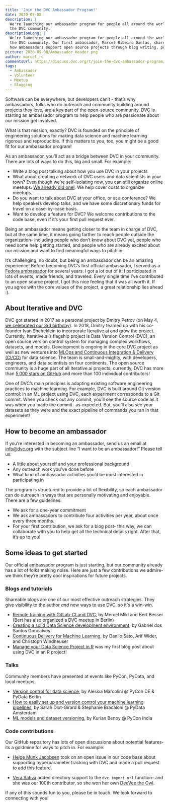 ```yaml
---
title: 'Join the DVC Ambassador Program!'
date: 2020-05-08
description: |
  We're launching our ambassador program for people all around the world to get involved in 
  the DVC community.
descriptionLong: |
  We're launching our ambassador program for people all around the world to get involved in 
  the DVC community. Our first ambassador, Marcel Ribeiro Dantas, shares a guest blog about 
  how ambassadors support open source projects through blog writing, public outreach, and code.
picture: 2020-05-08/Ambassador_Header.png
author: marcel_rd
commentsUrl: https://discuss.dvc.org/t/join-the-dvc-ambassador-program/383
tags:
  - Ambassador
  - Volunteer
  - Meetup
  - Blogging
---
```


Software can be everywhere, but developers can’t - that’s why ambassadors, folks
who do outreach and community building around projects they love, are a key part
of the open-source community. DVC is starting an ambassador program to help
people who are passionate about our mission get involved.

What is that mission, exactly? DVC is founded on the principle of engineering
solutions for making data science and machine learning rigorous and
reproducible. If this matters to you, too, you might be a good fit for our
ambassador program!

As an ambassador, you’ll act as a bridge between DVC in your community. There
are lots of ways to do this, big and small. For example:

- Write a blog post talking about how you use DVC in your projects
- What about creating a network of DVC users and data scientists in your town?
  Even though we’re self-isolating now, you can still organize online meetups.
  [We already did one!](https://tulu.la/events/dvc-virtual-meetup-2020-00032c).
  We help cover costs to organize meetups.
- Do you want to talk about DVC at your office, or at a conference? We help
  speakers develop talks, and we have some discretionary funds for travel on a
  case-by-case basis.
- Want to develop a feature for DVC? We welcome contributions to the code base,
  even if it’s your first pull request ever.

Being an ambassador means getting closer to the team in charge of DVC, but at
the same time, it means going farther to reach people outside the organization-
including people who don’t know about DVC yet, people who need some help getting
started, and people who are already excited about our mission and want to find
meaningful ways to pitch in.

It’s challenging, no doubt, but being an ambassador can be an amazing
experience! Before becoming DVC’s first official ambassador, I served as a
[Fedora ambassador](https://fedoraproject.org/wiki/User:Mribeirodantas) for
several years. I got a lot out of it: I participated in lots of events, made
friends, and traveled. Every single time I’ve contributed to an open source
project, I got this nice feeling that it was all worth it. If you agree with the
core values of the project, a great relationship lies ahead :).

## About Iterative and DVC

DVC got started in 2017 as a personal project by Dmitry Petrov (on May 4,
[we celebrated our 3rd birthday](https://dvc.org/blog/dvc-3-years-and-1-0-release)).
In 2018, Dmitry teamed up with his co-founder Ivan Shcheklein to incorporate
Iterative.ai and grow the project. Currently, Iterative.ai’s flagship project is
Data Version Control (DVC), an open source version control system for managing
complex workflows, datasets, and models. Development is ongoing in the core DVC
project as well as new ventures into
[MLOps and Continuous Integration & Delivery (CI/CD)](https://dvc.org/blog/reimagining-devops-video)
for data science. The team is small-and-mighty, with developers, engineers, and
data scientists on four continents. The open source community is a huge part of
all Iterative.ai projects; currently, DVC has more than
[5,000 stars on GitHub](https://github.com/iterative/dvc) and more than 100
individual contributors!

One of DVC’s main principles is adapting existing software engineering practices
to machine learning. For example, DVC is built around Git version control: in an
ML project using DVC, each experiment corresponds to a Git commit. When you
check out any commit, you’ll see the source code as it was when you made the
commit- as expected. But, you’ll also see your datasets as they were and the
exact pipeline of commands you ran in that experiment!

## How to become an ambassador

If you’re interested in becoming an ambassador, send us an email at info@dvc.org
with the subject line “I want to be an ambassador!” Please tell us:

- A little about yourself and your professional background
- Any outreach work you’ve done before
- What kind of ambassador activities you’d be most interested in participating
  in

The program is structured to provide a lot of flexibility, so each ambassador
can do outreach in ways that are personally motivating and enjoyable. There are
a few guidelines:

- We ask for a one-year commitment
- We ask ambassadors to contribute four activities per year, about once every
  three months.
- For your first contribution, we ask for a blog post- this way, we can
  collaborate with you to help get all the technical details right. After that,
  it’s up to you!

## Some ideas to get started

Our official ambassador program is just starting, but our community already has
a lot of folks making noise. Here are just a few contributions we admire- we
think they’re pretty cool inspirations for future projects.

### Blogs and tutorials

Shareable blogs are one of our most effective outreach strategies. They give
visibility to the author _and_ new ways to use DVC, so it's a win-win.

- [Remote training with GitLab-CI and DVC](https://blog.codecentric.de/en/2020/01/remote-training-gitlab-ci-dvc/),
  by Mercel Mikl and Bert Besser (Bert has also organized a DVC meetup in
  Berlin)
- [Creating a solid Data Science development environment](https://towardsdatascience.com/creating-a-solid-data-science-development-environment-60df14ce3a34),
  by Gabriel dos Santos Goncalves
- [Continuous Delivery for Machine Learning](https://martinfowler.com/articles/cd4ml.html),
  by Danilo Sato, Arif Wider, and Christoph Windheuser
- [Manage your Data Science Project in R](https://mribeirodantas.xyz/blog/index.php/2020/03/05/r-dvc-and-rmarkdown/)
  was my first blog post about using DVC in an R project!

### Talks

Community members have presented at events like PyCon, PyData, and local
meetups.

- [Version control for data science](https://www.slideshare.net/AlessiaMarcolini/version-control-for-data-science),
  by Alessia Marcolini @ PyCon DE & PyData Berlin
- [How to easily set up and version control your machine learning pipelines](https://www.youtube.com/watch?v=rUTlqpcmiQw),
  by Sarah Diot-Girard & Stephanie Bracaloni @ PyData Amsterdam
- [ML models and dataset versioning](https://speakerdeck.com/kurianbenoy/ml-models-and-dataset-versioning),
  by Kurian Benoy @ PyCon India

### Code contributions

Our GitHub repository has lots of open discussions about potential features- its
a goldmine for ways to pitch in. For example:

- [Helge Munk Jacobsen](https://github.com/elgehelge) took on an open issue in
  our code base about supporting hyperparameter tracking with DVC and made a
  pull request to add this feature.

- [Vera Sativa](https://github.com/verasativa/) added directory support to the
  `dvc import-url` function- and she was our 100th contributor, so she won her
  own
  [DeeVee the Owl](https://dvc.org/static/78b685e283d679c8ebe518ea17520f6d/75999/odd_with_deevee.png).

If any of this sounds fun to you, please be in touch. We look forward to
connecting with you!
